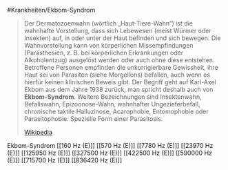 #Krankheiten/Ekbom-Syndrom
> Der Dermatozoenwahn (wörtlich „Haut-Tiere-Wahn“) ist die wahnhafte Vorstellung, dass sich Lebewesen (meist Würmer oder Insekten) auf, in oder unter der Haut befinden und sich bewegen. Die Wahnvorstellung kann von körperlichen Missempfindungen (Parästhesien, z. B. bei körperlichen Erkrankungen oder Alkoholentzug) ausgelöst werden oder auch ohne diese entstehen. Betroffene Personen empfinden die unkorrigierbare Gewissheit, ihre Haut sei von Parasiten (siehe Morgellons) befallen, auch wenn es hierfür keinen klinischen Beweis gibt. Der Begriff geht auf Karl-Axel Ekbom aus dem Jahre 1938 zurück, man spricht deshalb auch von **Ekbom-Syndrom**. Weitere Bezeichnungen sind Insektenwahn, Befallswahn, Epizoonose-Wahn, wahnhafter Ungezieferbefall, chronische taktile Halluzinose, Acarophobie, Entomophobie oder Parasitophobie. Spezielle Form einer Parasitosis.
>
> [Wikipedia](https://de.wikipedia.org/wiki/Dermatozoenwahn)

Ekbom-Syndrom
[[160 Hz (E)]]
[[570 Hz (E)]]
[[7780 Hz (E)]]
[[23970 Hz (E)]]
[[125950 Hz (E)]]
[[327500 Hz (E)]]
[[422500 Hz (E)]]
[[590000 Hz (E)]]
[[715700 Hz (E)]]
[[836420 Hz (E)]]